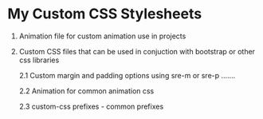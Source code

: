 # My Custom CSS Stylesheets

1. Animation file for custom animation use in projects

2. Custom CSS files that can be used in conjuction with bootstrap or other css libraries

   2.1 Custom margin and padding options using sre-m or sre-p .......<br />

   2.2 Animation for common animation css

   2.3 custom-css prefixes - common prefixes

